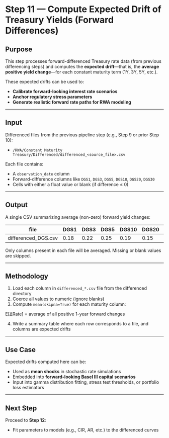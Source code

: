 # Step 11 — Compute Expected Drift of Treasury Yields (Forward Differences)

## Purpose

This step processes forward-differenced Treasury rate data (from previous differencing steps) and computes the **expected drift**—that is, the **average positive yield change**—for each constant maturity term (1Y, 3Y, 5Y, etc.).

These expected drifts can be used to:
- **Calibrate forward-looking interest rate scenarios**
- **Anchor regulatory stress parameters**
- **Generate realistic forward rate paths for RWA modeling**

---

## Input

Differenced files from the previous pipeline step (e.g., Step 9 or prior Step 10):
- `/RWA/Constant Maturity Treasury/Differenced/differenced_<source_file>.csv`


Each file contains:
- A `observation_date` column
- Forward-difference columns like `DGS1`, `DGS3`, `DGS5`, `DGS10`, `DGS20`, `DGS30`
- Cells with either a float value or blank (if difference ≤ 0)

---

## Output

A single CSV summarizing average (non-zero) forward yield changes:


| file                  | DGS1  | DGS3  | DGS5  | DGS10 | DGS20 | DGS30 |
|-----------------------|-------|-------|-------|-------|-------|-------|
| differenced_DGS.csv   | 0.18  | 0.22  | 0.25  | 0.19  | 0.15  | 0.14  |

Only columns present in each file will be averaged. Missing or blank values are skipped.

---

## Methodology

1. Load each column in `differenced_*.csv` file from the differenced directory
2. Coerce all values to numeric (ignore blanks)
3. Compute `mean(skipna=True)` for each maturity column:

E[ΔRate] = average of all positive 1-year forward changes

4. Write a summary table where each row corresponds to a file, and columns are expected drifts

---

## Use Case

Expected drifts computed here can be:
- Used as **mean shocks** in stochastic rate simulations
- Embedded into **forward-looking Basel III capital scenarios**
- Input into gamma distribution fitting, stress test thresholds, or portfolio loss estimators

---

## Next Step

Proceed to **Step 12**:
- Fit parameters to models (e.g., CIR, AR, etc.) to the differenced curves
